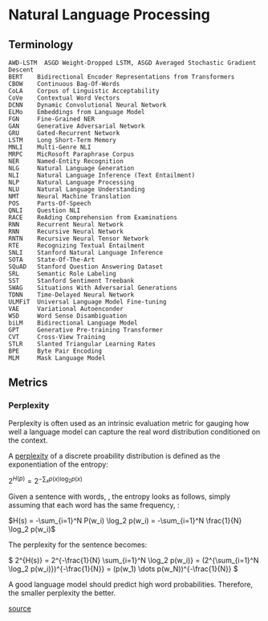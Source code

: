 # Natural Language Processing



## Terminology

```
AWD-LSTM  ASGD Weight-Dropped LSTM, ASGD Averaged Stochastic Gradient Descent
BERT    Bidirectional Encoder Representations from Transformers
CBOW    Continuous Bag-Of-Words
CoLA    Corpus of Linguistic Acceptability
CoVe    Contextual Word Vectors
DCNN    Dynamic Convolutional Neural Network
ELMo    Embeddings from Language Model
FGN     Fine-Grained NER
GAN     Generative Adversarial Network
GRU     Gated-Recurrent Network
LSTM    Long Short-Term Memory
MNLI    Multi-Genre NLI
MRPC    MicRosoft Paraphrase Corpus
NER     Named-Entity Recognition
NLG     Natural Language Generation
NLI     Natural Language Inference (Text Entailment)
NLP     Natural Language Processing
NLU     Natural Language Understanding
NMT     Neural Machine Translation
POS     Parts-Of-Speech
QNLI    Question NLI
RACE    ReAding Comprehension from Examinations
RNN     Recurrent Neural Network
RNN     Recursive Neural Network
RNTN    Recursive Neural Tensor Network
RTE     Recognizing Textual Entailment
SNLI    Stanford Natural Language Inference
SOTA    State-Of-The-Art
SQuAD   Stanford Question Answering Dataset
SRL     Semantic Role Labeling
SST     Stanford Sentiment Treebank
SWAG    Situations With Adversarial Generations
TDNN    Time-Delayed Neural Network
ULMFiT  Universal Language Model Fine-tuning
VAE     Variational Autoenconder
WSD     Word Sense Disambiguation
biLM    Bidirectional Language Model
GPT     Generative Pre-training Transformer
CVT     Cross-View Training
STLR    Slanted Triangular Learning Rates
BPE     Byte Pair Encoding
MLM     Mask Language Model
```




## Metrics

### Perplexity

Perplexity is often used as an intrinsic evaluation metric for gauging how well a language model can capture the real word distribution conditioned on the context.

A <a href="https://en.wikipedia.org/wiki/Perplexity">perplexity</a> of a discrete proability distribution <script type="math/tex">p</script> is defined as the exponentiation of the entropy:

$2^{H(p)} = 2^{-\sum_x p(x) \log_2 p(x)}$

Given a sentence with <script type="math/tex">N</script> words, <script type="math/tex">s = (w_1, \dots, w_N)</script>, the entropy looks as follows, simply assuming that each word has the same frequency, <script type="math/tex">\frac{1}{N}</script>:

$H(s) = -\sum_{i=1}^N P(w_i) \log_2  p(w_i)  = -\sum_{i=1}^N \frac{1}{N} \log_2  p(w_i)$

The perplexity for the sentence becomes:

$
2^{H(s)} = 2^{-\frac{1}{N} \sum_{i=1}^N \log_2  p(w_i)}
= (2^{\sum_{i=1}^N \log_2  p(w_i)})^{-\frac{1}{N}}
= (p(w_1) \dots p(w_N))^{-\frac{1}{N}}
$

A good language model should predict high word probabilities. Therefore, the smaller perplexity the better.

[source](https://lilianweng.github.io/lil-log/2019/01/31/generalized-language-models.html#metric-perplexity)
